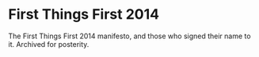 # First Things First 2014

The First Things First 2014 manifesto, and those who signed their name to it. Archived for posterity.
